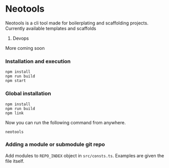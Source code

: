 # Neotools

Neotools is a cli tool made for boilerplating and scaffolding projects.  
Currently available templates and scaffolds
1) Devops

More coming soon

### Installation and execution
```
npm install
npm run build
npm start
```
### Global installation
```
npm install
npm run build
npm link
```
Now you can run the following command from anywhere.
```
neotools
```

### Adding a module or submodule git repo
Add modules to `REPO_INDEX` object in `src/consts.ts`. Examples are given the file itself.
